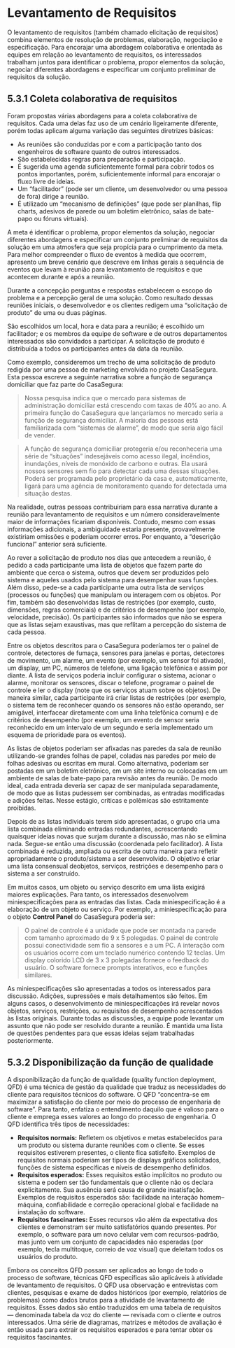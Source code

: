 # Levantamento de Requisitos

O levantamento de requisitos (também chamado elicitação de requisitos) combina elementos de
resolução de problemas, elaboração, negociação e especificação. Para encorajar uma abordagem 
colaborativa e orientada às equipes em relação ao levantamento de requisitos, os interessados 
trabalham juntos para identificar o problema, propor elementos da solução, negociar diferentes 
abordagens e especificar um conjunto preliminar de requisitos da solução.

## 5.3.1 Coleta colaborativa de requisitos

Foram propostas várias abordagens para a coleta colaborativa de requisitos. Cada uma delas faz uso de
um cenário ligeiramente diferente, porém todas aplicam alguma variação das seguintes diretrizes básicas:

* As reuniões são conduzidas por e com a participação tanto dos engenheiros de software quanto de outros interessados.
* São estabelecidas regras para preparação e participação.
* É sugerida uma agenda suficientemente formal para cobrir todos os pontos importantes, porém, suficientemente informal para encorajar o fluxo livre de ideias.
* Um “facilitador” (pode ser um cliente, um desenvolvedor ou uma pessoa de fora) dirige a reunião.
* É utilizado um “mecanismo de definições” (que pode ser planilhas, flip charts, adesivos de parede ou um boletim eletrônico, salas de bate-papo ou fóruns virtuais).

A meta é identificar o problema, propor elementos da solução, negociar diferentes abordagens e especificar um conjunto 
preliminar de requisitos da solução em uma atmosfera que seja propícia para o cumprimento da meta. Para melhor compreender
o fluxo de eventos à medida que ocorrem, apresento um breve cenário que descreve em linhas gerais a sequência
de eventos que levam à reunião para levantamento de requisitos e que acontecem durante e após a reunião.

Durante a concepção perguntas e respostas estabelecem o escopo do problema e a percepção geral de uma solução. Como resultado dessas 
reuniões iniciais, o desenvolvedor e os clientes redigem uma “solicitação de produto” de uma ou duas páginas.

São escolhidos um local, hora e data para a reunião; é escolhido um facilitador; e os membros da equipe de software e de outros 
departamentos interessados são convidados a participar. A solicitação de produto é distribuída a todos os participantes antes da data da reunião.

Como exemplo, consideremos um trecho de uma solicitação de produto redigida por uma pessoa de marketing envolvida no projeto CasaSegura. 
Esta pessoa escreve a seguinte narrativa sobre a função de segurança domiciliar que faz parte do CasaSegura:

> Nossa pesquisa indica que o mercado para sistemas de administração domiciliar está crescendo com taxas de 40% ao ano. A primeira 
> função do CasaSegura que lançaríamos no mercado seria a função de segurança domiciliar. A maioria das pessoas está familiarizada com 
> “sistemas de alarme”, de modo que seria algo fácil de vender.

> A função de segurança domiciliar protegeria e/ou reconheceria uma série de “situações” indesejáveis como acesso ilegal, incêndios, 
> inundações, níveis de monóxido de carbono e outras. Ela usará nossos sensores sem fio para detectar cada uma dessas situações. 
> Poderá ser programada pelo proprietário da casa e, automaticamente, ligará para uma agência de monitoramento quando for detectada uma situação destas.

Na realidade, outras pessoas contribuiriam para essa narrativa durante a reunião para levantamento de requisitos e um número consideravelmente maior de 
informações ficariam disponíveis. Contudo, mesmo com essas informações adicionais, a ambiguidade estaria presente, provavelmente existiriam omissões 
e poderiam ocorrer erros. Por enquanto, a “descrição funcional” anterior será suficiente.

Ao rever a solicitação de produto nos dias que antecedem a reunião, é pedido a cada participante uma lista de objetos que fazem parte do 
ambiente que cerca o sistema, outros que devem ser produzidos pelo sistema e aqueles usados pelo sistema para desempenhar suas funções. Além disso, 
pede-se a cada participante uma outra lista de serviços (processos ou funções) que manipulam ou interagem com os objetos. Por fim, também são desenvolvidas 
listas de restrições (por exemplo, custo, dimensões, regras comerciais) e de critérios de desempenho (por exemplo, velocidade, precisão). Os participantes 
são informados que não se espera que as listas sejam exaustivas, mas que reflitam a percepção do sistema de cada pessoa.

Entre os objetos descritos para o CasaSegura poderíamos ter o painel de controle, detectores de fumaça, sensores para janelas e portas, detectores de movimento, 
um alarme, um evento (por exemplo, um sensor foi ativado), um display, um PC, números de telefone, uma ligação telefônica e assim por diante. A lista de 
serviços poderia incluir configurar o sistema, acionar o alarme, monitorar os sensores, discar o telefone, programar o painel de controle e ler o display (note 
que os serviços atuam sobre os objetos). De maneira similar, cada participante irá criar listas de restrições (por exemplo, o sistema tem de reconhecer quando 
os sensores não estão operando, ser amigável, interfacear diretamente com uma linha telefônica comum) e de critérios de desempenho (por exemplo, um evento de sensor
seria reconhecido em um intervalo de um segundo e seria implementado um esquema de prioridade para os eventos).

As listas de objetos poderiam ser afixadas nas paredes da sala de reunião utilizando-se grandes folhas de papel, coladas nas paredes por meio 
de folhas adesivas ou escritas em mural. Como alternativa, poderiam ser postadas em um boletim eletrônico, em um site interno ou colocadas em um 
ambiente de salas de bate-papo para revisão antes da reunião. De modo ideal, cada entrada deveria ser capaz de ser manipulada separadamente, de modo que as listas 
pudessem ser combinadas, as entradas modificadas e adições feitas. Nesse estágio, críticas e polêmicas são estritamente proibidas.

Depois de as listas individuais terem sido apresentadas, o grupo cria uma lista combinada eliminando entradas redundantes, acrescentando quaisquer ideias 
novas que surjam durante a discussão, mas não se elimina nada. Segue-se então uma discussão (coordenada pelo facilitador). A lista combinada é reduzida, 
ampliada ou escrita de outra maneira para refletir apropriadamente o produto/sistema a ser desenvolvido. O objetivo é criar uma lista consensual deobjetos, 
serviços, restrições e desempenho para o sistema a ser construído.

Em muitos casos, um objeto ou serviço descrito em uma lista exigirá maiores explicações. Para tanto, os interessados desenvolvem miniespecificações para 
as entradas das listas. Cada miniespecificação é a elaboração de um objeto ou serviço. Por exemplo, a miniespecificação para o objeto **Control Panel** do CasaSegura 
poderia ser:

> O painel de controle é a unidade que pode ser montada na parede com tamanho aproximado de 9 x 5 polegadas. O painel de controle possui conectividade 
> sem fio a sensores e a um PC. A interação com os usuários ocorre com um teclado numérico contendo 12 teclas. Um display colorido LCD de 3 x 3 polegadas 
> fornece o feedback do usuário. O software fornece prompts interativos, eco e funções similares.

As miniespecificações são apresentadas a todos os interessados para discussão. Adições, supressões e mais detalhamentos são feitos. Em alguns casos, 
o desenvolvimento de miniespecificações irá revelar novos objetos, serviços, restrições, ou requisitos de desempenho acrescentados às listas originais. 
Durante todas as discussões, a equipe pode levantar um assunto que não pode ser resolvido durante a reunião. É mantida uma lista de questões pendentes para que 
essas ideias sejam trabalhadas posteriormente.

[](resources/reqsoft3image_1.png)

## 5.3.2 Disponibilização da função de qualidade
A disponibilização da função de qualidade (quality function deployment, QFD) é uma técnica de gestão da qualidade que traduz as necessidades do 
cliente para requisitos técnicos do software. O QFD “concentra-se em maximizar a satisfação do cliente por meio do processo de engenharia de software”. 
Para tanto, enfatiza o entendimento daquilo que é valioso para o cliente e emprega esses valores ao longo do processo de engenharia. O QFD identifica três 
tipos de necessidades:

* **Requisitos normais:** Refletem os objetivos e metas estabelecidos para um produto ou sistema durante reuniões com o cliente. Se esses requisitos estiverem 
presentes, o cliente fica satisfeito. Exemplos de requisitos normais poderiam ser tipos de displays gráficos solicitados, funções de sistema específicas e 
níveis de desempenho definidos.
* **Requisitos esperados:** Esses requisitos estão implícitos no produto ou sistema e podem ser tão fundamentais que o cliente não os declara explicitamente. 
Sua ausência será causa de grande insatisfação. Exemplos de requisitos esperados são: facilidade na interação homem–máquina, confiabilidade e correção 
operacional global e facilidade na instalação do software.
* **Requisitos fascinantes:** Esses recursos vão além da expectativa dos clientes e demonstram ser muito satisfatórios quando presentes. Por exemplo, 
o software para um novo celular vem com recursos-padrão, mas junto vem um conjunto de capacidades não esperadas (por exemplo, tecla multitoque, correio de 
voz visual) que deleitam todos os usuários do produto.

Embora os conceitos QFD possam ser aplicados ao longo de todo o processo de software, técnicas QFD específicas são aplicáveis à atividade de levantamento 
de requisitos. O QFD usa observação e entrevistas com clientes, pesquisas e exame de dados históricos (por exemplo, relatórios de problemas) como dados 
brutos para a atividade de levantamento de requisitos. Esses dados são então traduzidos em uma tabela de requisitos — denominada tabela da voz do cliente — 
revisada com o cliente e outros interessados. Uma série de diagramas, matrizes e métodos de avaliação é então usada para extrair os requisitos esperados 
e para tentar obter os requisitos fascinantes.
